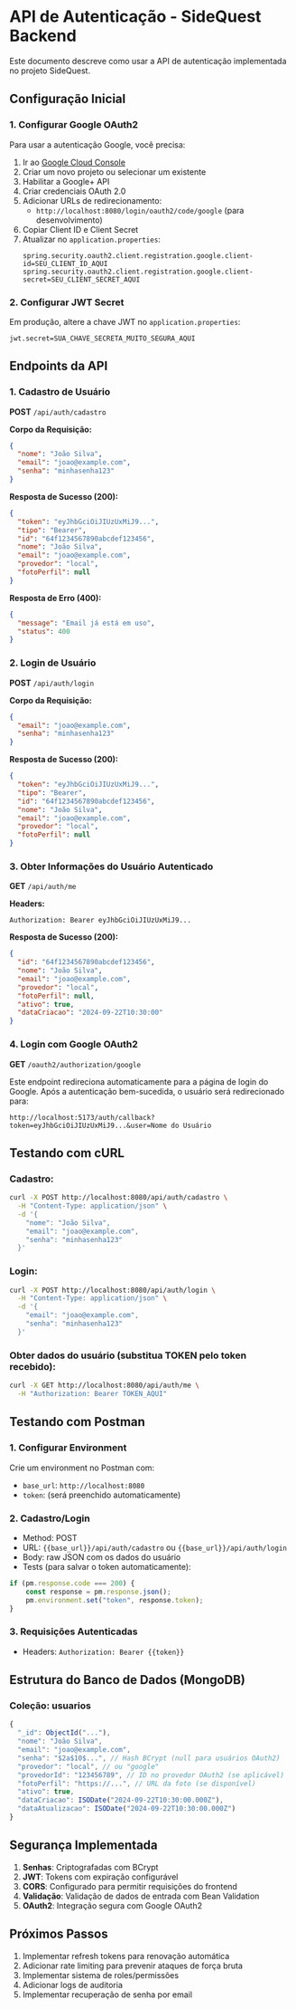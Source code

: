 # API de Autenticação - SideQuest Backend

Este documento descreve como usar a API de autenticação implementada no projeto SideQuest.

## Configuração Inicial

### 1. Configurar Google OAuth2

Para usar a autenticação Google, você precisa:

1. Ir ao [Google Cloud Console](https://console.cloud.google.com/)
2. Criar um novo projeto ou selecionar um existente
3. Habilitar a Google+ API
4. Criar credenciais OAuth 2.0
5. Adicionar URLs de redirecionamento:
   - `http://localhost:8080/login/oauth2/code/google` (para desenvolvimento)
6. Copiar Client ID e Client Secret
7. Atualizar no `application.properties`:
   ```properties
   spring.security.oauth2.client.registration.google.client-id=SEU_CLIENT_ID_AQUI
   spring.security.oauth2.client.registration.google.client-secret=SEU_CLIENT_SECRET_AQUI
   ```

### 2. Configurar JWT Secret

Em produção, altere a chave JWT no `application.properties`:
```properties
jwt.secret=SUA_CHAVE_SECRETA_MUITO_SEGURA_AQUI
```

## Endpoints da API

### 1. Cadastro de Usuário

**POST** `/api/auth/cadastro`

**Corpo da Requisição:**
```json
{
  "nome": "João Silva",
  "email": "joao@example.com",
  "senha": "minhasenha123"
}
```

**Resposta de Sucesso (200):**
```json
{
  "token": "eyJhbGciOiJIUzUxMiJ9...",
  "tipo": "Bearer",
  "id": "64f1234567890abcdef123456",
  "nome": "João Silva",
  "email": "joao@example.com",
  "provedor": "local",
  "fotoPerfil": null
}
```

**Resposta de Erro (400):**
```json
{
  "message": "Email já está em uso",
  "status": 400
}
```

### 2. Login de Usuário

**POST** `/api/auth/login`

**Corpo da Requisição:**
```json
{
  "email": "joao@example.com",
  "senha": "minhasenha123"
}
```

**Resposta de Sucesso (200):**
```json
{
  "token": "eyJhbGciOiJIUzUxMiJ9...",
  "tipo": "Bearer",
  "id": "64f1234567890abcdef123456",
  "nome": "João Silva",
  "email": "joao@example.com",
  "provedor": "local",
  "fotoPerfil": null
}
```

### 3. Obter Informações do Usuário Autenticado

**GET** `/api/auth/me`

**Headers:**
```
Authorization: Bearer eyJhbGciOiJIUzUxMiJ9...
```

**Resposta de Sucesso (200):**
```json
{
  "id": "64f1234567890abcdef123456",
  "nome": "João Silva",
  "email": "joao@example.com",
  "provedor": "local",
  "fotoPerfil": null,
  "ativo": true,
  "dataCriacao": "2024-09-22T10:30:00"
}
```

### 4. Login com Google OAuth2

**GET** `/oauth2/authorization/google`

Este endpoint redireciona automaticamente para a página de login do Google. Após a autenticação bem-sucedida, o usuário será redirecionado para:

```
http://localhost:5173/auth/callback?token=eyJhbGciOiJIUzUxMiJ9...&user=Nome do Usuário
```

## Testando com cURL

### Cadastro:
```bash
curl -X POST http://localhost:8080/api/auth/cadastro \
  -H "Content-Type: application/json" \
  -d '{
    "nome": "João Silva",
    "email": "joao@example.com",
    "senha": "minhasenha123"
  }'
```

### Login:
```bash
curl -X POST http://localhost:8080/api/auth/login \
  -H "Content-Type: application/json" \
  -d '{
    "email": "joao@example.com",
    "senha": "minhasenha123"
  }'
```

### Obter dados do usuário (substitua TOKEN pelo token recebido):
```bash
curl -X GET http://localhost:8080/api/auth/me \
  -H "Authorization: Bearer TOKEN_AQUI"
```

## Testando com Postman

### 1. Configurar Environment
Crie um environment no Postman com:
- `base_url`: `http://localhost:8080`
- `token`: (será preenchido automaticamente)

### 2. Cadastro/Login
- Method: POST
- URL: `{{base_url}}/api/auth/cadastro` ou `{{base_url}}/api/auth/login`
- Body: raw JSON com os dados do usuário
- Tests (para salvar o token automaticamente):
```javascript
if (pm.response.code === 200) {
    const response = pm.response.json();
    pm.environment.set("token", response.token);
}
```

### 3. Requisições Autenticadas
- Headers: `Authorization: Bearer {{token}}`

## Estrutura do Banco de Dados (MongoDB)

### Coleção: usuarios
```javascript
{
  "_id": ObjectId("..."),
  "nome": "João Silva",
  "email": "joao@example.com",
  "senha": "$2a$10$...", // Hash BCrypt (null para usuários OAuth2)
  "provedor": "local", // ou "google"
  "provedorId": "123456789", // ID no provedor OAuth2 (se aplicável)
  "fotoPerfil": "https://...", // URL da foto (se disponível)
  "ativo": true,
  "dataCriacao": ISODate("2024-09-22T10:30:00.000Z"),
  "dataAtualizacao": ISODate("2024-09-22T10:30:00.000Z")
}
```

## Segurança Implementada

1. **Senhas**: Criptografadas com BCrypt
2. **JWT**: Tokens com expiração configurável
3. **CORS**: Configurado para permitir requisições do frontend
4. **Validação**: Validação de dados de entrada com Bean Validation
5. **OAuth2**: Integração segura com Google OAuth2

## Próximos Passos

1. Implementar refresh tokens para renovação automática
2. Adicionar rate limiting para prevenir ataques de força bruta
3. Implementar sistema de roles/permissões
4. Adicionar logs de auditoria
5. Implementar recuperação de senha por email
